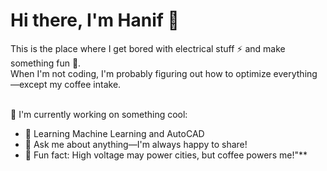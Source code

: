 # Hi there, I'm Hanif 👋
This is the place where I get bored with electrical stuff ⚡ and make something fun 🎉.<br>
When I'm not coding, I'm probably figuring out how to optimize everything—except my coffee intake.<br><br>

📌 I'm currently working on something cool:
* 🤖 Learning Machine Learning and AutoCAD
* 💬 Ask me about anything—I'm always happy to share!
* 🌟 Fun fact: High voltage may power cities, but coffee powers me!"**

<!--START_SECTION:waka-->
<!--END_SECTION:waka-->
